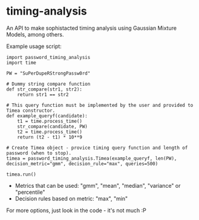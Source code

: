 # timing-analysis

An API to make sophistacted timing analysis using Gaussian Mixture Models, among others.

Example usage script:
```
import password_timing_analysis
import time

PW = "SuPerDupeRStrongPassw0rd"

# Dummy string compare function
def str_compare(str1, str2):
    return str1 == str2

# This query function must be implemented by the user and provided to Timea constructor.
def example_queryf(candidate):
    t1 = time.process_time()
    str_compare(candidate, PW)
    t2 = time.process_time()
    return (t2 - t1) * 10**9

# Create Timea object - provice timing query function and length of password (when to stop).
timea = password_timing_analysis.Timea(example_queryf, len(PW), decision_metric="gmm", decision_rule="max", queries=500)

timea.run()
```

- Metrics that can be used: "gmm", "mean", "median", "variance" or "percentile"
- Decision rules based on metric: "max", "min"

For more options, just look in the code - it's not much :P
